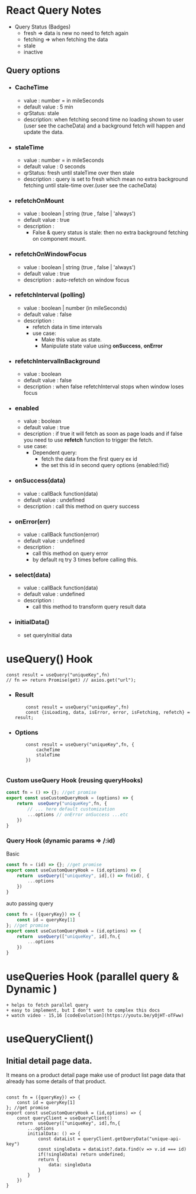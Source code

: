 # React Query Notes

+ Query Status (Badges)
    + fresh => data is new no need to fetch again 
    + fetching => when fetching the data
    + stale
    + inactive

## Query options 

+ ### CacheTime
    + value : number = in mileSeconds 
    + default value : 5 min
    + qrStatus: stale
    + description: when fetching second time no loading shown to user (user see the cacheData) and a background fetch will happen and update the data.

+ ### staleTime
    + value : number = in mileSeconds 
    + default value : 0 seconds
    + qrStatus: fresh until staleTime over then stale
    + description : query is set to fresh which mean no extra background fetching until stale-time over.(user see the cacheData)    

+ ### refetchOnMount
    + value : boolean | string (true , false | 'always') 
    + default value : true
    + description : 
        + False & query status is stale: then no extra background fetching on component mount.    

+ ### refetchOnWindowFocus
    + value : boolean | string (true , false | 'always')  
    + default value : true
    + description : auto-refetch on window focus 

+ ### refetchInterval (polling)
    + value : boolean | number (in mileSeconds)  
    + default value : false
    + description : 
        + refetch data in time intervals
        + use case: 
            + Make this value as state.
            + Manipulate state value using __onSuccess__, __onError__

+ ### refetchIntervalInBackground  
    + value : boolean   
    + default value : false
    + description : when false refetchInterval stops when window loses focus  
+ ### enabled
    + value : boolean 
    + default value : true
    + description : if true it will fetch as soon as page loads and if false you need to use __refetch__ function to trigger the fetch.  
    + use case: 
        + Dependent query:
            + fetch the data from the first query ex id
            + the set this id in second query options  {enabled:!!id} 


+ ### onSuccess(data) 
    + value : callBack function(data)  
    + default value : undefined
    + description : call this method on query success         

+ ### onError(err)
    + value : callBack function(error)  
    + default value : undefined
    + description : 
        + call this method on query error
        + by default rq try 3 times before calling this.     

+ ### select(data)
    + value : callBack function(data)  
    + default value : undefined
    + description : 
        + call this method to transform query result data

+ ### initialData()
    + set queryInitial data

# useQuery() Hook

```tsx
const result = useQuery("uniqueKey",fn)
// fn => return Promise(get) // axios.get("url");
```

+    ### Result
        ```tsx
            const result = useQuery("uniqueKey",fn)
            const {isLoading, data, isError, error, isFetching, refetch} = result; 
        ```
+    ### Options
        ```tsx
            const result = useQuery("uniqueKey",fn, {
                cacheTime 
                staleTime
            })
             
        ```

### Custom useQuery Hook (reusing queryHooks)
```ts
const fn = () => {}; //get promise
export const useCustomQueryHook = (options) => {
    return  useQuery("uniqueKey",fn, {
        // ... here default customization
        ...options // onError onSuccess ...etc
    })
}
```
###  Query Hook (dynamic params => /:id)
Basic
```ts
const fn = (id) => {}; //get promise
export const useCustomQueryHook = (id,options) => {
    return  useQuery(["uniqueKey", id],() => fn(id), {
        ...options 
    })
}
```
auto passing query
```ts
const fn = ({queryKey}) => {
    const id = queryKey[1]
}; //get promise
export const useCustomQueryHook = (id,options) => {
    return  useQuery(["uniqueKey", id],fn,{
        ...options 
    })
}
``` 

# useQueries Hook (parallel query & Dynamic )
    + helps to fetch parallel query
    + easy to implement, but I don't want to complex this docs
    + watch video - 15,16 [codeEvolution](https://youtu.be/yOjHT-oTFww)

# useQueryClient()
## Initial detail page data. 
It means on a product detail page make use of product list page data that already has some details of that product. 

```tsx

const fn = ({queryKey}) => {
    const id = queryKey[1]
}; //get promise
export const useCustomQueryHook = (id,options) => {
    const queryClient = useQueryClient()
    return  useQuery(["uniqueKey", id],fn,{
        ...options 
        initialData: () => {
            const dataList = queryClient.getQueryData("unique-api-key")
            const singleData = dataList?.data.find(v => v.id === id) 
            if(!singleData) return undefined;
            return {
                data: singleData
            }
        }
    })
}

```